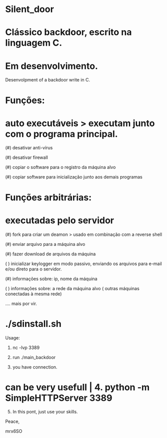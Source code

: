 # Silent_door 


# Clássico backdoor, escrito na linguagem C.
 
# Em desenvolvimento.

Desenvolpment of a backdoor write in C. 

# Funções: 

# auto executáveis > executam junto com o programa principal.

(#) desativar anti-vírus 

(#) desativar firewall 

(#) copiar o software para o registro da máquina alvo 

(#) copiar software para inicialização junto aos demais programas 


# Funções arbitrárias:

# executadas pelo servidor 

(#) fork para criar um deamon > usado em combinação com a reverse shell 

(#) enviar arquivo para a máquina alvo

(#) fazer download de arquivos da máquina

( ) inicializar keylogger em modo passivo, enviando os arquivos para e-mail e/ou direto para o servidor. 

(#) informações sobre: ip, nome da máquina

( ) informações sobre: a rede da máquina alvo ( outras máquinas conectadas à mesma rede)
 
.... mais por vir. 


# ./sdinstall.sh

Usage: 

1. nc -lvp 3389 

2. run ./main_backdoor 

3. you have connection. 

# can be very usefull | 4. python -m SimpleHTTPServer 3389 

5. In this pont, just use your skills. 

Peace, 

mrx6SO
